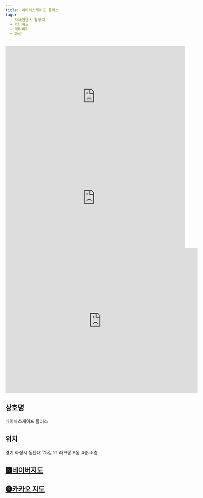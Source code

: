 ```yaml
---
title: 네이처스케이프 플러스
tags:
  - 자체컨텐츠_촬영지
  - 르니버스
  - 액티비티
  - 화성
---
```

<iframe width="560" height="315" src="https://www.youtube.com/embed/p3vgC9zwuNY?si=KZJ-AsskbElEfMBC" title="YouTube video player" frameborder="0" allow="accelerometer; autoplay; clipboard-write; encrypted-media; gyroscope; picture-in-picture; web-share" referrerpolicy="strict-origin-when-cross-origin" allowfullscreen></iframe>
<iframe width="560" height="315" src="https://www.youtube.com/embed/UK39k29LI08?si=wO3wI6qAXt4PEznj" title="YouTube video player" frameborder="0" allow="accelerometer; autoplay; clipboard-write; encrypted-media; gyroscope; picture-in-picture; web-share" referrerpolicy="strict-origin-when-cross-origin" allowfullscreen></iframe>
<iframe src="https://www.google.com/maps/embed?pb=!1m18!1m12!1m3!1d3179.403213093295!2d127.10255851183962!3d37.16688757202878!2m3!1f0!2f0!3f0!3m2!1i1024!2i768!4f13.1!3m3!1m2!1s0x357b4702c2c14c67%3A0x72da7a46024e40b0!2z64Sk7J207LKY7Iqk7LyA7J207ZSEIO2UjOufrOyKpA!5e0!3m2!1sko!2skr!4v1741439772755!5m2!1sko!2skr" width="600" height="450" style="border:0;" allowfullscreen="" loading="lazy" referrerpolicy="no-referrer-when-downgrade"></iframe>

## 상호명
네이처스케이프 플러스

## 위치
경기 화성시 동탄대로5길 21 라크몽 A동 4층~5층


## [🅽네이버지도](https://naver.me/G58gOlbU)

## [🅚카카오 지도](https://place.map.kakao.com/962734611)